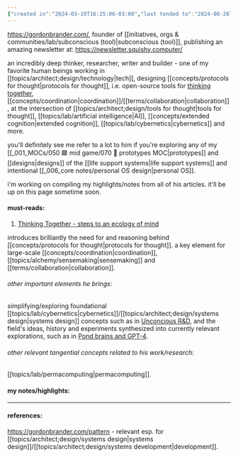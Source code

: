 ```yaml
---
{"created in":"2024-03-19T16:25:06-03:00","last tended to":"2024-08-26T13:16:07-03:00","tags":["person","research","knowledgemanagement","distributedsystems","cybernetics","top3","systemsscience","🌱"],"relevancescore":91,"dg-publish":true,"permalink":"/people/references/lab/gordon-brander/","dgPassFrontmatter":true,"created":"2024-03-19T16:25:06.818-03:00","updated":"2024-08-26T13:54:41.291-03:00"}
---
```


https://gordonbrander.com/, founder of [[initiatives, orgs & communities/lab/subconscious (tool)\|subconscious (tool)]], publishing an amazing newsletter at: https://newsletter.squishy.computer/

an incredibly deep thinker, researcher, writer and builder - one of my favorite human beings working in [[topics/architect;design/technology\|tech]], designing [[concepts/protocols for thought\|protocols for thought]], i.e. open-source tools for [thinking together](https://subconscious.substack.com/p/thinking-together), [[concepts/coordination\|coordination]]/[[terms/collaboration\|collaboration]], at the intersection of [[topics/architect;design/tools for thought\|tools for thought]], [[topics/lab/artificial intelligence\|AI]], [[concepts/extended cognition\|extended cognition]], [[topics/lab/cybernetics\|cybernetics]] and more.

you'll definitely see me refer to a lot to him if you're exploring any of my [[_001_MOCs/050 🟩 mid game/070 🔩 prototypes MOC\|prototypes]] and [[designs\|designs]] of the [[life support systems\|life support systems]] and intentional [[_006_core notes/personal OS design\|personal OS]].

i'm working on compiling my highlights/notes from all of his articles. it'll be up on this page sometime soon.

#### must-reads:

1) [Thinking Together - steps to an ecology of mind](https://subconscious.substack.com/p/thinking-together)

introduces brilliantly the need for and reasoning behind [[concepts/protocols for thought\|protocols for thought]]. a key element for large-scale [[concepts/coordination\|coordination]], [[topics/alchemy/sensemaking\|sensemaking]] and [[terms/collaboration\|collaboration]].


###### other important elements he brings:

simplifying/exploring foundational [[topics/lab/cybernetics\|cybernetics]]/[[topics/architect;design/systems design\|systems design]] concepts such as in [Unconcious R&D](https://newsletter.squishy.computer/p/unconscious-r-and-d), and the field's ideas, history and experiments synthesized into currently relevant explorations, such as in [Pond brains and GPT-4](https://newsletter.squishy.computer/p/pond-brains-and-gpt-4).


###### other relevant tangential concepts related to his work/research:

[[topics/lab/permacomputing\|permacomputing]].

#### my notes/highlights:

---
#### references:

https://gordonbrander.com/pattern - relevant esp. for [[topics/architect;design/systems design\|systems design]]/[[topics/architect;design/systems development\|development]].